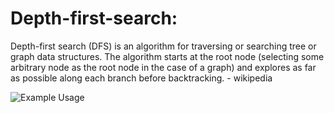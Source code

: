 # Depth-first-search:
Depth-first search (DFS) is an algorithm for traversing or searching tree or graph data structures. The algorithm starts at the root node (selecting some arbitrary node as the root node in the case of a graph) and explores as far as possible along each branch before backtracking.
	- wikipedia

![Example Usage](/10_graphs/bfs/sample_DFS.png?raw=true)